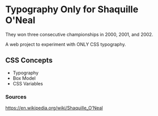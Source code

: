 

# Typography Only for Shaquille O'Neal

They won three consecutive championships in 2000, 2001, and 2002.

A web project to experiment with ONLY CSS typography.

## CSS Concepts
* Typography
* Box Model
* CSS Variables

### Sources
https://en.wikipedia.org/wiki/Shaquille_O'Neal